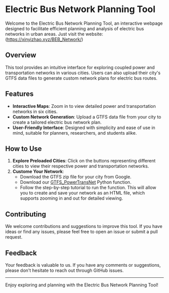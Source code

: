 # Electric Bus Network Planning Tool

Welcome to the Electric Bus Network Planning Tool, an interactive webpage designed to facilitate efficient planning and analysis of electric bus networks in urban areas.
Just visit the website: (https://xinyizhao.xyz/BEB_Network/)

## Overview

This tool provides an intuitive interface for exploring coupled power and transportation networks in various cities. Users can also upload their city's GTFS data files to generate custom network plans for electric bus routes.

## Features

- **Interactive Maps**: Zoom in to view detailed power and transportation networks in six cities.
- **Custom Network Generation**: Upload a GTFS data file from your city to create a tailored electric bus network plan.
- **User-Friendly Interface**: Designed with simplicity and ease of use in mind, suitable for planners, researchers, and students alike.

## How to Use

1. **Explore Preloaded Cities**: Click on the buttons representing different cities to view their respective power and transportation networks.
2. **Custome Your Network**: 
   - Download the GTFS zip file for your city from Google.
   - Download our [GTFS_PowerTransNet](https://github.com/Xinyi-0724/GTFS_TransPowerNet) Python function.
   - Follow the step-by-step tutorial to run the function. This will allow you to create and save your network as an HTML file, which supports zooming in and out for detailed viewing.

## Contributing

We welcome contributions and suggestions to improve this tool. If you have ideas or find any issues, please feel free to open an issue or submit a pull request.

## Feedback

Your feedback is valuable to us. If you have any comments or suggestions, please don't hesitate to reach out through GitHub issues.

---

Enjoy exploring and planning with the Electric Bus Network Planning Tool!
